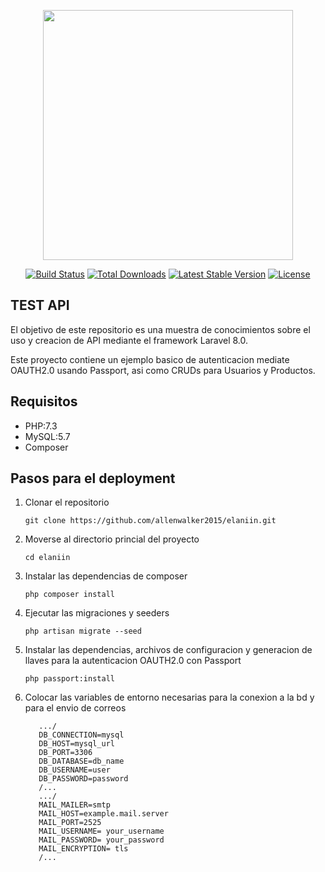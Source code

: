 <p align="center"><a href="https://laravel.com" target="_blank"><img src="https://raw.githubusercontent.com/laravel/art/master/logo-lockup/5%20SVG/2%20CMYK/1%20Full%20Color/laravel-logolockup-cmyk-red.svg" width="400"></a></p>

<p align="center">
<a href="https://travis-ci.org/laravel/framework"><img src="https://travis-ci.org/laravel/framework.svg" alt="Build Status"></a>
<a href="https://packagist.org/packages/laravel/framework"><img src="https://poser.pugx.org/laravel/framework/d/total.svg" alt="Total Downloads"></a>
<a href="https://packagist.org/packages/laravel/framework"><img src="https://poser.pugx.org/laravel/framework/v/stable.svg" alt="Latest Stable Version"></a>
<a href="https://packagist.org/packages/laravel/framework"><img src="https://poser.pugx.org/laravel/framework/license.svg" alt="License"></a>
</p>

## TEST API 
El objetivo de este repositorio es una muestra de conocimientos sobre el uso y creacion de API mediante el framework Laravel 8.0.

Este proyecto contiene un ejemplo basico de autenticacion mediate OAUTH2.0 usando Passport, asi como CRUDs para Usuarios y Productos.
## Requisitos

- PHP:7.3 
- MySQL:5.7
- Composer


## Pasos para el deployment

1.  Clonar el repositorio

    ```git clone https://github.com/allenwalker2015/elaniin.git```

2.  Moverse al directorio princial del proyecto
    
    ```cd elaniin```
    
3.  Instalar las dependencias de composer
    
    ```php composer install```

4.  Ejecutar las migraciones y seeders

    ```php artisan migrate --seed```

5.  Instalar las dependencias, archivos de configuracion y generacion de llaves para la autenticacion OAUTH2.0 con Passport

    ```php passport:install```

5.  Colocar las variables de entorno necesarias para la conexion a la bd y para el envio de correos

    ```
       .../
       DB_CONNECTION=mysql
       DB_HOST=mysql_url
       DB_PORT=3306
       DB_DATABASE=db_name
       DB_USERNAME=user
       DB_PASSWORD=password
       /...
       .../
       MAIL_MAILER=smtp
       MAIL_HOST=example.mail.server
       MAIL_PORT=2525
       MAIL_USERNAME= your_username
       MAIL_PASSWORD= your_password
       MAIL_ENCRYPTION= tls
       /...
    
    ```

